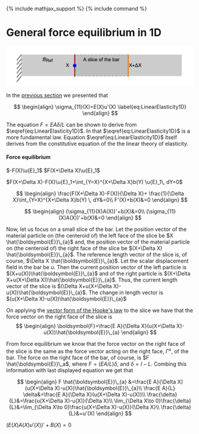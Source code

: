 {% include mathjax_support %}
{% include command %}

# General force equilibrium in 1D

![](2021-09-21-16-29-16.png)




In the [previous section](./BodyForce1.md) we presented that 

$$
\begin{align}
\sigma_{11}(X)=E(X)u'(X)
\label{eq:LinearElasticity1D}
\end{align}
$$


The equation $F =E A \delta/L$ can be shown to derive from $\eqref{eq:LinearElasticity1D}$. In that $\eqref{eq:LinearElasticity1D}$ is a more fundamental law. Equation $\eqref{eq:LinearElasticity1D}$ itself derives from the constitutive equation of the the   linear theory of elasticity. 





#### Force equilibrium

$-F(X)\u{E}_1$
$F(X+\Delta X)\u{E}_1$

$F(X+\Delta X)-F(X)\u{E}_1+\int_{Y=X}^{X+\Delta X}b(Y) \u{E}_1\, dY=0$

$$
\begin{align}
\frac{F(X+\Delta X)-F(X)}{\Delta X}+
\frac{1}{\Delta X}\int_{Y=X}^{X+\Delta X}b(Y) \, dY&=0\\
F'(X)+b(X)&=0
\end{align}
$$

$$
\begin{align}
(\sigma_{11}(X)A(X))'+b(X)&=0\\
(\sigma_{11}(X)A(X))'+b(X)&=0
\end{align}
$$



Now, let us focus on a small slice of the bar. Let the position vector of the material particle on (the centeroid of) the left face of the slice be $X \hat{\boldsymbol{E}}\_{a}$ and, the position vector of the material particle on (the centeroid of) the right face of the slice be  $(X+\Delta X) \hat{\boldsymbol{E}}\_{a}$. The reference length vector of the slice is, of course, $\Delta X \hat{\boldsymbol{E}}\_{a}$. Let the scalar displacement field in the bar be   $u$. Then the current position vector of the left particle is $(X+u(X))\hat{\boldsymbol{E}}\_{a}$ and of the right particle is $(X+\Delta X+u(X+\Delta X))\hat{\boldsymbol{E}}\_{a}$. Thus, the current length vector of the slice is $(\Delta X+u(X+\Delta X)-u(X))\hat{\boldsymbol{E}}\_{a}$. The change in length vector is $(u(X+\Delta X)-u(X))\hat{\boldsymbol{E}}\_{a}$

On applying the [vector form of the Hooke's law](VectorFormHookesLaw.md) to the slice we have that the force vector on the right face of the slice is
$$
\begin{align}
\boldsymbol{F}=\frac{E A}{\Delta X}(u(X+\Delta X)-u(X))\hat{\boldsymbol{E}}\_{a}
\end{align}
$$ 

From force equilibrium we know that the force vector on the right face of the slice is the same as the force vector acting on the right face, $\Gamma^{\mathscr{h}}$, of the bar. The force on the right face of the bar, of course, is $F \hat{\boldsymbol{E}}\_a$, where $F= (E A/L) \delta$, and $\delta = l-L$. Combing this information with last displayed equation we get that

$$
\begin{align}
F \hat{\boldsymbol{E}}\_{a} &=\frac{E A}{\Delta X}(u(X+\Delta X)-u(X))\hat{\boldsymbol{E}}\_{a}\\
\frac{E A}{L} \delta&=\frac{E A}{\Delta X}(u(X+\Delta X)-u(X))\\
 \frac{\delta}{L}&=\frac{u(X+\Delta X)-u(X)}{\Delta X}\\
 \lim_{\Delta X\to 0}\frac{\delta}{L}&=\lim_{\Delta X\to 0}\frac{u(X+\Delta X)-u(X)}{\Delta X}\\
 \frac{\delta}{L}&=u'(X)
\end{align}
$$


$(E(X)A(X)u'(X))'+B(X)=0$